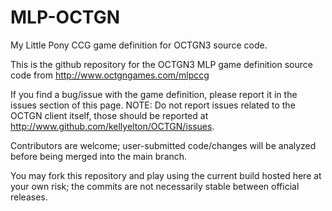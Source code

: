 MLP-OCTGN
=========

My Little Pony CCG game definition for OCTGN3 source code.

This is the github repository for the OCTGN3 MLP game definition source code from http://www.octgngames.com/mlpccg

If you find a bug/issue with the game definition, please report it in the issues section of this page. NOTE: Do not report issues related to the OCTGN client itself, those should be reported at http://www.github.com/kellyelton/OCTGN/issues.

Contributors are welcome; user-submitted code/changes will be analyzed before being merged into the main branch.

You may fork this repository and play using the current build hosted here at your own risk; the commits are not necessarily stable between official releases.
